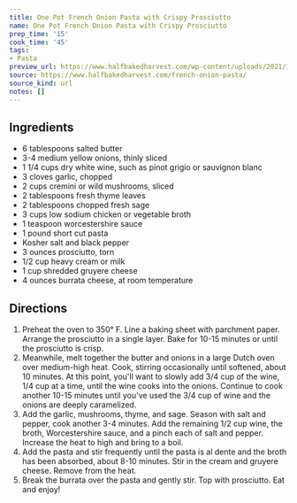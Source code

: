 ```yaml
---
title: One Pot French Onion Pasta with Crispy Prosciutto
name: One Pot French Onion Pasta with Crispy Prosciutto
prep_time: '15'
cook_time: '45'
tags:
- Pasta
preview_url: https://www.halfbakedharvest.com/wp-content/uploads/2021/10/One-Pot-French-Onion-Pasta-with-Crispy-Prosciutto-6.jpg
source: https://www.halfbakedharvest.com/french-onion-pasta/
source_kind: url
notes: []
---
```


## Ingredients
- 6 tablespoons salted butter
- 3-4  medium yellow onions, thinly sliced
- 1 1/4 cups dry white wine, such as pinot grigio or sauvignon blanc
- 3 cloves garlic, chopped
- 2 cups cremini or wild mushrooms, sliced
- 2 tablespoons fresh thyme leaves
- 2 tablespoons chopped fresh sage
- 3 cups low sodium chicken or vegetable broth
- 1 teaspoon worcestershire sauce
- 1 pound short cut pasta
- Kosher salt and black pepper
- 3 ounces prosciutto, torn
- 1/2 cup heavy cream or milk
- 1 cup shredded gruyere cheese
- 4 ounces burrata cheese, at room temperature


## Directions
1. Preheat the oven to 350° F. Line a baking sheet with parchment paper. Arrange the prosciutto in a single layer. Bake for 10-15 minutes or until the prosciutto is crisp.
2. Meanwhile, melt together the butter and onions in a large Dutch oven over medium-high heat. Cook, stirring occasionally until softened, about 10 minutes. At this point, you'll want to slowly add 3/4 cup of the wine, 1/4 cup at a time, until the wine cooks into the onions. Continue to cook another 10-15 minutes until you've used the 3/4 cup of wine and the onions are deeply caramelized.
3. Add the garlic, mushrooms, thyme, and sage. Season with salt and pepper, cook another 3-4 minutes. Add the remaining 1/2 cup wine, the broth, Worcestershire sauce, and a pinch each of salt and pepper. Increase the heat to high and bring to a boil.
4. Add the pasta and stir frequently until the pasta is al dente and the broth has been absorbed, about 8-10 minutes. Stir in the cream and gruyere cheese. Remove from the heat.
5. Break the burrata over the pasta and gently stir. Top with prosciutto. Eat and enjoy!
